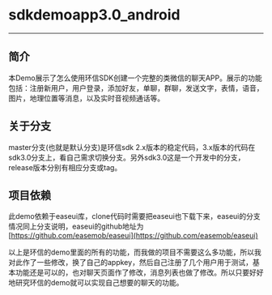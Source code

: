 # sdkdemoapp3.0_android
--------
## 简介
本Demo展示了怎么使用环信SDK创建一个完整的类微信的聊天APP。展示的功能包括：注册新用户，用户登录，添加好友，单聊，群聊，发送文字，表情，语音，图片，地理位置等消息，以及实时音视频通话等。
## 关于分支
master分支(也就是默认分支)是环信sdk 2.x版本的稳定代码，3.x版本的代码在sdk3.0分支上，看自己需求切换分支。另外sdk3.0这是一个开发中的分支，release版本分别有相应分支或tag。
## 项目依赖
此demo依赖于easeui库，clone代码时需要把easeui也下载下来，easeui的分支情况同上分支说明，easeui的github地址为[https://github.com/easemob/easeui](https://github.com/easemob/easeui)


以上是环信的demo里面的所有的功能，而我做的项目不需要这么多功能，所以我对此作了一些修改，换了自己的appkey，然后自己注册了几个用户用于测试，基本功能还是可以的，也对聊天页面作了修改，消息列表也做了修改。所以只要好好地研究环信的demo就可以实现自己想要的聊天的功能。
